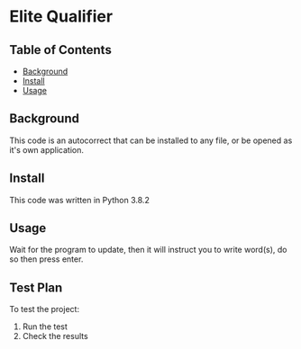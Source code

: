 # Elite Qualifier
## Table of Contents
- [Background](#background)
- [Install](#install)
- [Usage](#usage)
## Background
This code is an autocorrect that can be installed to any file, or be opened as it's own application.
## Install
This code was written in Python 3.8.2
## Usage
Wait for the program to update, then it will instruct you to write word(s), do so then press enter.

## Test Plan
To test the project:

1.  Run the test
2.  Check the results

